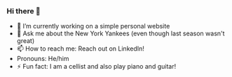 ### Hi there 👋

- 🔭 I’m currently working on a simple personal website
- 💬 Ask me about the New York Yankees (even though last season wasn't great)
- 📫 How to reach me: Reach out on LinkedIn!
- Pronouns: He/him
- ⚡ Fun fact: I am a cellist and also play piano and guitar!
